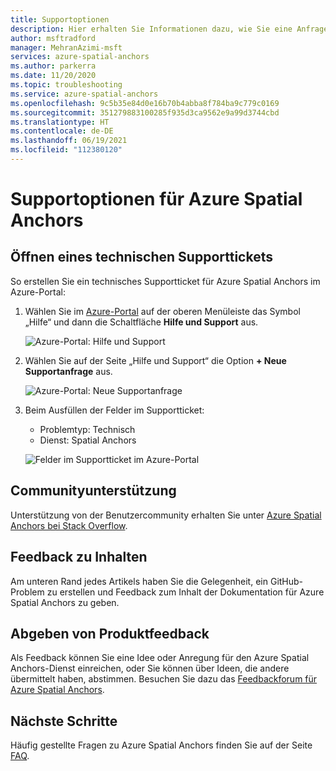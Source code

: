 ```yaml
---
title: Supportoptionen
description: Hier erhalten Sie Informationen dazu, wie Sie eine Anfrage an das Azure Spatial Anchors-Supportteam erstellen.
author: msftradford
manager: MehranAzimi-msft
services: azure-spatial-anchors
ms.author: parkerra
ms.date: 11/20/2020
ms.topic: troubleshooting
ms.service: azure-spatial-anchors
ms.openlocfilehash: 9c5b35e84d0e16b70b4abba8f784ba9c779c0169
ms.sourcegitcommit: 351279883100285f935d3ca9562e9a99d3744cbd
ms.translationtype: HT
ms.contentlocale: de-DE
ms.lasthandoff: 06/19/2021
ms.locfileid: "112380120"
---
```

# <a name="azure-spatial-anchors-support-options"></a>Supportoptionen für Azure Spatial Anchors

## <a name="open-a-tech-support-ticket"></a>Öffnen eines technischen Supporttickets

So erstellen Sie ein technisches Supportticket für Azure Spatial Anchors im Azure-Portal:

1. Wählen Sie im [Azure-Portal](https://azure.microsoft.com/account/) auf der oberen Menüleiste das Symbol „Hilfe“ und dann die Schaltfläche **Hilfe und Support** aus.

   ![Azure-Portal: Hilfe und Support](./media/spatial-anchor-support.png)

1. Wählen Sie auf der Seite „Hilfe und Support“ die Option **+ Neue Supportanfrage** aus.

   ![Azure-Portal: Neue Supportanfrage](./media/spatial-anchor-support2.png)

1. Beim Ausfüllen der Felder im Supportticket:

   - Problemtyp: Technisch
   - Dienst: Spatial Anchors

   ![Felder im Supportticket im Azure-Portal](./media/spatial-anchor-support3.png)

## <a name="community-support"></a>Communityunterstützung

Unterstützung von der Benutzercommunity erhalten Sie unter [Azure Spatial Anchors bei Stack Overflow](https://stackoverflow.com/questions/tagged/azure-spatial-anchors).

## <a name="provide-content-feedback"></a>Feedback zu Inhalten

Am unteren Rand jedes Artikels haben Sie die Gelegenheit, ein GitHub-Problem zu erstellen und Feedback zum Inhalt der Dokumentation für Azure Spatial Anchors zu geben.

## <a name="provide-product-feedback"></a>Abgeben von Produktfeedback

Als Feedback können Sie eine Idee oder Anregung für den Azure Spatial Anchors-Dienst einreichen, oder Sie können über Ideen, die andere übermittelt haben, abstimmen. Besuchen Sie dazu das [Feedbackforum für Azure Spatial Anchors](https://feedback.azure.com/forums/919252-azure-spatial-anchors).

## <a name="next-steps"></a>Nächste Schritte

Häufig gestellte Fragen zu Azure Spatial Anchors finden Sie auf der Seite [FAQ](spatial-anchor-faq.yml).
